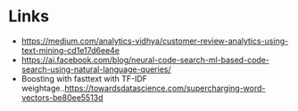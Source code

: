 # Links


- https://medium.com/analytics-vidhya/customer-review-analytics-using-text-mining-cd1e17d6ee4e
- https://ai.facebook.com/blog/neural-code-search-ml-based-code-search-using-natural-language-queries/
- Boosting with fasttext with TF-IDF weightage..https://towardsdatascience.com/supercharging-word-vectors-be80ee5513d


